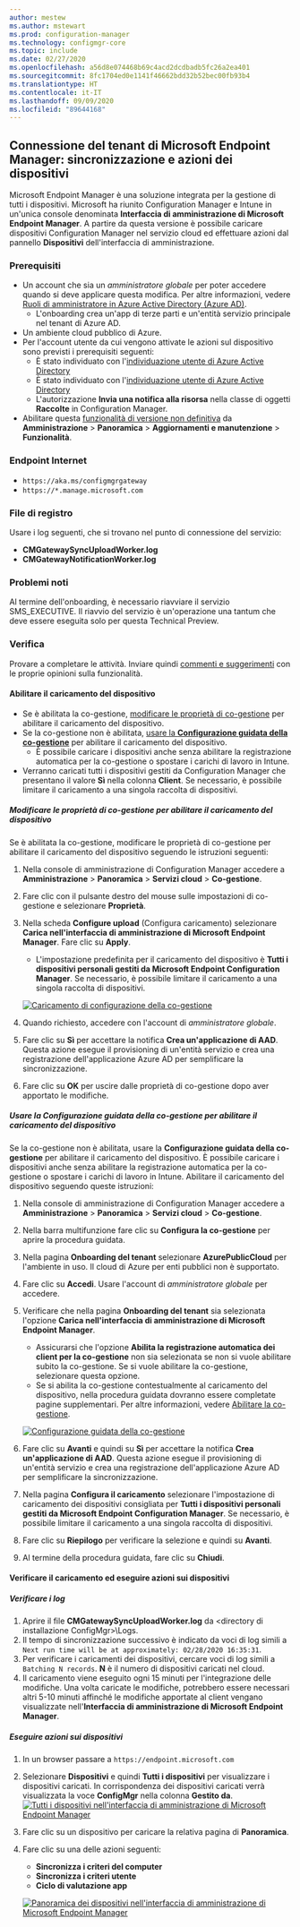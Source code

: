 ```yaml
---
author: mestew
ms.author: mstewart
ms.prod: configuration-manager
ms.technology: configmgr-core
ms.topic: include
ms.date: 02/27/2020
ms.openlocfilehash: a56d8e074468b69c4acd2dcdbadb5fc26a2ea401
ms.sourcegitcommit: 8fc1704ed0e1141f46662bdd32b52bec00fb93b4
ms.translationtype: HT
ms.contentlocale: it-IT
ms.lasthandoff: 09/09/2020
ms.locfileid: "89644168"
---
```

## <a name="microsoft-endpoint-manager-tenant-attach-device-sync-and-device-actions"></a><a name="bkmk_attach"></a> Connessione del tenant di Microsoft Endpoint Manager: sincronizzazione e azioni dei dispositivi
<!--3555758 live 3/4/2020-->
Microsoft Endpoint Manager è una soluzione integrata per la gestione di tutti i dispositivi. Microsoft ha riunito Configuration Manager e Intune in un'unica console denominata **Interfaccia di amministrazione di Microsoft Endpoint Manager**. A partire da questa versione è possibile caricare dispositivi Configuration Manager nel servizio cloud ed effettuare azioni dal pannello **Dispositivi**  dell'interfaccia di amministrazione.

### <a name="prerequisites"></a>Prerequisiti

- Un account che sia un *amministratore globale* per poter accedere quando si deve applicare questa modifica. Per altre informazioni, vedere [Ruoli di amministratore in Azure Active Directory (Azure AD)](/azure/role-based-access-control/rbac-and-directory-admin-roles#azure-ad-administrator-roles).
   - L'onboarding crea un'app di terze parti e un'entità servizio principale nel tenant di Azure AD.
- Un ambiente cloud pubblico di Azure.
- Per l'account utente da cui vengono attivate le azioni sul dispositivo sono previsti i prerequisiti seguenti:
   - È stato individuato con l'[individuazione utente di Azure Active Directory](../../../../servers/deploy/configure/about-discovery-methods.md#azureaddisc)
   - È stato individuato con l'[individuazione utente di Azure Active Directory](../../../../servers/deploy/configure/about-discovery-methods.md#bkmk_aboutUser)
   - L'autorizzazione **Invia una notifica alla risorsa** nella classe di oggetti **Raccolte** in Configuration Manager.
- Abilitare questa [funzionalità di versione non definitiva](../../../../servers/manage/pre-release-features.md) da **Amministrazione** > **Panoramica** > **Aggiornamenti e manutenzione** > **Funzionalità**.

### <a name="internet-endpoints"></a>Endpoint Internet

- `https://aka.ms/configmgrgateway`
- `https://*.manage.microsoft.com`

### <a name="log-files"></a>File di registro
Usare i log seguenti, che si trovano nel punto di connessione del servizio:

- **CMGatewaySyncUploadWorker.log**
- **CMGatewayNotificationWorker.log** 

### <a name="known-issues"></a>Problemi noti

Al termine dell'onboarding, è necessario riavviare il servizio SMS_EXECUTIVE. Il riavvio del servizio è un'operazione una tantum che deve essere eseguita solo per questa Technical Preview.

### <a name="try-it-out"></a>Verifica

Provare a completare le attività. Inviare quindi [commenti e suggerimenti](../../../../understand/find-help.md#product-feedback) con le proprie opinioni sulla funzionalità.

#### <a name="enable-device-upload"></a>Abilitare il caricamento del dispositivo

- Se è abilitata la co-gestione, [modificare le proprietà di co-gestione](#bkmk_edit) per abilitare il caricamento del dispositivo.
- Se la co-gestione non è abilitata, [usare la **Configurazione guidata della co-gestione**](#bkmk_config) per abilitare il caricamento del dispositivo.
   - È possibile caricare i dispositivi anche senza abilitare la registrazione automatica per la co-gestione o spostare i carichi di lavoro in Intune.
- Verranno caricati tutti i dispositivi gestiti da Configuration Manager che presentano il valore **Sì** nella colonna **Client**. Se necessario, è possibile limitare il caricamento a una singola raccolta di dispositivi.   

##### <a name="edit-co-management-properties-to-enable-device-upload"></a><a name="bkmk_edit"></a> Modificare le proprietà di co-gestione per abilitare il caricamento del dispositivo

Se è abilitata la co-gestione, modificare le proprietà di co-gestione per abilitare il caricamento del dispositivo seguendo le istruzioni seguenti:

1. Nella console di amministrazione di Configuration Manager accedere a **Amministrazione** > **Panoramica** > **Servizi cloud** > **Co-gestione**.
1. Fare clic con il pulsante destro del mouse sulle impostazioni di co-gestione e selezionare **Proprietà**.
1. Nella scheda **Configure upload** (Configura caricamento) selezionare **Carica nell'interfaccia di amministrazione di Microsoft Endpoint Manager**. Fare clic su **Apply**.
   - L'impostazione predefinita per il caricamento del dispositivo è **Tutti i dispositivi personali gestiti da Microsoft Endpoint Configuration Manager**. Se necessario, è possibile limitare il caricamento a una singola raccolta di dispositivi.

   [![Caricamento di configurazione della co-gestione](../../media/3555758-configure-upload.png)](../../media/3555758-configure-upload.png#lightbox)
1. Quando richiesto, accedere con l'account di *amministratore globale*.
1. Fare clic su **Sì** per accettare la notifica **Crea un'applicazione di AAD**. Questa azione esegue il provisioning di un'entità servizio e crea una registrazione dell'applicazione Azure AD per semplificare la sincronizzazione.
1. Fare clic su **OK** per uscire dalle proprietà di co-gestione dopo aver apportato le modifiche.


##### <a name="use-the-configure-co-management-wizard-to-enable-device-upload"></a><a name="bkmk_config"></a> Usare la Configurazione guidata della co-gestione per abilitare il caricamento del dispositivo
Se la co-gestione non è abilitata, usare la **Configurazione guidata della co-gestione** per abilitare il caricamento del dispositivo. È possibile caricare i dispositivi anche senza abilitare la registrazione automatica per la co-gestione o spostare i carichi di lavoro in Intune. Abilitare il caricamento del dispositivo seguendo queste istruzioni:

1. Nella console di amministrazione di Configuration Manager accedere a **Amministrazione** > **Panoramica** > **Servizi cloud** > **Co-gestione**.
1. Nella barra multifunzione fare clic su **Configura la co-gestione** per aprire la procedura guidata.
1. Nella pagina **Onboarding del tenant** selezionare **AzurePublicCloud** per l'ambiente in uso. Il cloud di Azure per enti pubblici non è supportato.
1. Fare clic su **Accedi**. Usare l'account di *amministratore globale* per accedere.
1. Verificare che nella pagina **Onboarding del tenant** sia selezionata l'opzione **Carica nell'interfaccia di amministrazione di Microsoft Endpoint Manager**.
   - Assicurarsi che l'opzione **Abilita la registrazione automatica dei client per la co-gestione** non sia selezionata se non si vuole abilitare subito la co-gestione. Se si vuole abilitare la co-gestione, selezionare questa opzione.
   - Se si abilita la co-gestione contestualmente al caricamento del dispositivo, nella procedura guidata dovranno essere completate pagine supplementari. Per altre informazioni, vedere [Abilitare la co-gestione](../../../../../comanage/how-to-enable.md).

   [![Configurazione guidata della co-gestione](../../media/3555758-comanagement-wizard.png)](../../media/3555758-comanagement-wizard.png#lightbox)
1. Fare clic su **Avanti** e quindi su **Sì** per accettare la notifica **Crea un'applicazione di AAD**. Questa azione esegue il provisioning di un'entità servizio e crea una registrazione dell'applicazione Azure AD per semplificare la sincronizzazione.
1. Nella pagina **Configura il caricamento** selezionare l'impostazione di caricamento dei dispositivi consigliata per **Tutti i dispositivi personali gestiti da Microsoft Endpoint Configuration Manager**. Se necessario, è possibile limitare il caricamento a una singola raccolta di dispositivi.
1. Fare clic su **Riepilogo** per verificare la selezione e quindi su **Avanti**.
1. Al termine della procedura guidata, fare clic su **Chiudi**.  


#### <a name="review-your-upload-and-perform-device-actions"></a><a name="bkmk_review"></a> Verificare il caricamento ed eseguire azioni sui dispositivi

##### <a name="review-logs"></a>Verificare i log

1. Aprire il file **CMGatewaySyncUploadWorker.log** da &lt;directory di installazione ConfigMgr>\Logs.
1. Il tempo di sincronizzazione successivo è indicato da voci di log simili a `Next run time will be at approximately: 02/28/2020 16:35:31`.
1. Per verificare i caricamenti dei dispositivi, cercare voci di log simili a `Batching N records`. **N** è il numero di dispositivi caricati nel cloud. 
1. Il caricamento viene eseguito ogni 15 minuti per l'integrazione delle modifiche. Una volta caricate le modifiche, potrebbero essere necessari altri 5-10 minuti affinché le modifiche apportate al client vengano visualizzate nell'**Interfaccia di amministrazione di Microsoft Endpoint Manager**.

##### <a name="perform-device-actions"></a>Eseguire azioni sui dispositivi

1. In un browser passare a `https://endpoint.microsoft.com`
1. Selezionare **Dispositivi** e quindi **Tutti i dispositivi** per visualizzare i dispositivi caricati. In corrispondenza dei dispositivi caricati verrà visualizzata la voce **ConfigMgr** nella colonna **Gestito da**.
   [![Tutti i dispositivi nell'interfaccia di amministrazione di Microsoft Endpoint Manager](../../media/3555758-all-devices.png)](../../media/3555758-all-devices.png#lightbox)
1. Fare clic su un dispositivo per caricare la relativa pagina di **Panoramica**.
1. Fare clic su una delle azioni seguenti:
   - **Sincronizza i criteri del computer**
   - **Sincronizza i criteri utente**
   - **Ciclo di valutazione app**

   [![Panoramica dei dispositivi nell'interfaccia di amministrazione di Microsoft Endpoint Manager](../../media/3555758-device-overview-actions.png)](../../media/3555758-device-overview-actions.png#lightbox)